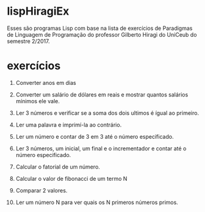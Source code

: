 # lispHiragiEx

Esses são programas Lisp com base na lista de exercícios de Paradigmas de Linguagem de Programação do professor Gilberto Hiragi do UniCeub do semestre 2/2017.

# exercícios

1) Converter anos em dias

2) Converter um salário de dólares em reais e mostrar quantos salários mínimos ele vale.

3) Ler 3 números e verificar se a soma dos dois ultimos é ígual ao primeiro.

4) Ler uma palavra e imprimí-la ao contrário.

5) Ler um número e contar de 3 em 3 até o número especificado.

6) Ler 3 números, um inicial, um final e o incrementador e contar até o número especificado.

7) Calcular o fatorial de um número.

8) Calcular o valor de fibonacci de um termo N

9) Comparar 2 valores.

10) Ler um número N para ver quais os N primeros números primos.
